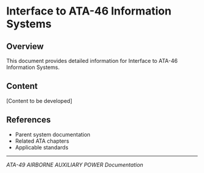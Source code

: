 # Interface to ATA-46 Information Systems

## Overview

This document provides detailed information for Interface to ATA-46 Information Systems.

## Content

[Content to be developed]

## References

- Parent system documentation
- Related ATA chapters
- Applicable standards

---

*ATA-49 AIRBORNE AUXILIARY POWER Documentation*
